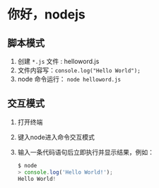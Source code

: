 # 你好，nodejs

## 脚本模式

1. 创建 `*.js` 文件 : helloword.js
2. 文件内容写：`console.log("Hello World");`
3. node 命令运行： `node helloword.js`

## 交互模式

1. 打开终端
2. 键入node进入命令交互模式
3. 输入一条代码语句后立即执行并显示结果，例如：

    ```javascript
    $ node
    > console.log('Hello World!');
    Hello World!
    ```

